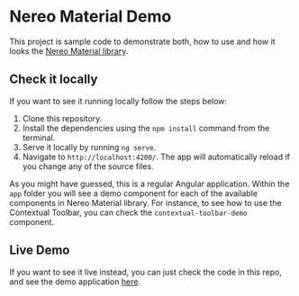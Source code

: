 # Nereo Material Demo

This project is sample code to demonstrate both, how to use and how it looks the [Nereo Material library](https://github.com/nereolopez/nereo-material).

## Check it locally

If you want to see it running locally follow the steps below: 
1. Clone this repository.
2. Install the dependencies using the `npm install` command from the terminal.
3. Serve it locally by running `ng serve`. 
4. Navigate to `http://localhost:4200/`. The app will automatically reload if you change any of the source files.

As you might have guessed, this is a regular Angular application. Within the `app` folder you will see a demo component for each of the available components in Nereo Material library. For instance, to see how to use the Contextual Toolbar, you can check the `contextual-toolbar-demo` component.

## Live Demo

If you want to see it live instead, you can just check the code in this repo, and see the demo application [here]().
